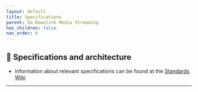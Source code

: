 ```yaml
---
layout: default
title: Specifications
parent: 5G Downlink Media Streaming
has_children: false
nav_order: 0
---
```


## 📑 Specifications and architecture
* Information about relevant specifications can be found at the [Standards Wiki](https://github.com/5G-MAG/Standards/wiki/5G-Downlink-Media-Streaming-Architecture-(5GMSd):-Relevant-Specifications)

***
